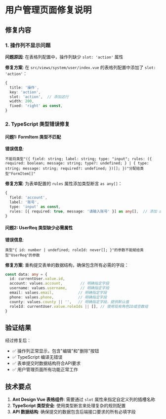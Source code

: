 # 用户管理页面修复说明

## 修复内容

### 1. 操作列不显示问题

**问题原因**: 在表格列配置中，操作列缺少 `slot: 'action'` 属性

**修复方案**: 
在 `src/views/system/user/index.vue` 的表格列配置中添加了 `slot: 'action'`：

```typescript
{
  title: '操作',
  key: 'action',
  slot: 'action',  // 添加这行
  width: 200,
  fixed: 'right' as const,
}
```

### 2. TypeScript 类型错误修复

#### 问题1: FormItem 类型不匹配

**错误信息**: 
```
不能将类型"({ field: string; label: string; type: "input"; rules: ({ required: boolean; message: string; type?: undefined; } | { type: string; message: string; required?: undefined; })[]; })"分配给类型"FormItem[]"
```

**修复方案**: 
为表单配置的 `rules` 属性添加类型断言 `as any[]`：

```typescript
{
  field: 'account',
  label: '账号',
  type: 'input' as const,
  rules: [{ required: true, message: '请输入账号' }] as any[],  // 添加 as any[]
}
```

#### 问题2: UserReq 类型缺少必需属性

**错误信息**: 
```
类型"{ id: number | undefined; roleId: never[]; }"的参数不能赋给类型"UserReq"的参数
```

**修复方案**: 
重构提交表单的数据结构，确保包含所有必需的字段：

```typescript
const data: any = {
  id: currentUser.value.id,
  account: values.account,        // 明确指定字段
  username: values.username,      // 明确指定字段
  email: values.email,           // 明确指定字段
  phone: values.phone,           // 明确指定字段
  county: values.county || '',   // 明确指定字段，提供默认值
  roleId: currentUser.value.roleIds || [], // 使用现有角色ID或空数组
}
```

## 验证结果

经过修复后：
- ✅ 操作列正常显示，包含"编辑"和"删除"按钮
- ✅ TypeScript 编译无错误
- ✅ 表单提交时数据结构符合API要求
- ✅ 用户管理页面所有功能正常工作

## 技术要点

1. **Ant Design Vue 表格组件**: 需要通过 `slot` 属性来指定自定义列的插槽名称
2. **TypeScript 类型安全**: 使用类型断言来处理复杂的规则配置
3. **API 数据结构**: 确保提交的数据包含后端接口要求的所有必填字段